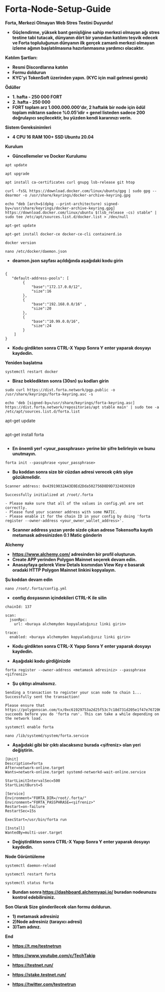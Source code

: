 # Forta-Node-Setup-Guide
**Forta, Merkezi Olmayan Web Stres Testini Duyurdu!** 
- **Güçlendirme, yüksek bant genişliğine sahip merkezi olmayan ağı stres testine tabi tutacak, dünyanın dört bir yanından katılımı teşvik edecek ve Forta topluluğunun dünyanın ilk gerçek zamanlı merkezi olmayan izleme ağının başlatılmasına hazırlanmasına yardımcı olacaktır.**

**Katılım Şartları:**
- **Resmi Discordlarına katılın**
- **Formu doldurun**
- **KYC'yi TokenSoft üzerinden yapın. (KYC için mail gelmesi gerek)**

**Ödüller**
- **1. hafta - 250 000 FORT** 
- **2. hafta - 250 000** 
- **FORT toplam arz 1.000.000.000'dır, 2 haftalık bir node için ödül toplam miktarın sadece %0.05'idir + genel listeden sadece 200 doğrulayıcı seçilecektir, bu yüzden kendi kararınızı verin.**

**Sistem Gereksinimleri**

- **4 CPU 16 RAM 100+ SSD Ubuntu 20.04**

**Kurulum**

- **Güncellemeler ve Docker Kurulumu**
```
apt update
```
```
apt upgrade
```
```
apt install ca-certificates curl gnupg lsb-release git htop
```
```
curl -fsSL https://download.docker.com/linux/ubuntu/gpg | sudo gpg --dearmor -o /usr/share/keyrings/docker-archive-keyring.gpg
```
```
echo "deb [arch=$(dpkg --print-architecture) signed-by=/usr/share/keyrings/docker-archive-keyring.gpg] https://download.docker.com/linux/ubuntu $(lsb_release -cs) stable" | sudo tee /etc/apt/sources.list.d/docker.list > /dev/null
```
```
apt-get update
```
```
apt-get install docker-ce docker-ce-cli containerd.io
```
```
docker version
```
```
nano /etc/docker/daemon.json
```


- **deamon.json sayfası açıldığında aşağıdaki kodu girin**

```

{ 
   "default-address-pools": [ 
        { 
            "base":"172.17.0.0/12", 
            "size":16 
        }, 
        { 
            "base":"192.168.0.0/16" , 
            "size":20 
        }, 
        { 
            "base":"10.99.0.0/16", 
            "size":24 
        } 
    ] 
}
```
- **Kodu girdikten sonra CTRL-X Yapıp Sonra Y enter yaparak dosyayı kaydedin.**

**Yeniden başlatma**
```
systemctl restart docker
```

- **Biraz bekledikten sonra (30sn) şu kodları girin**

```
sudo curl https://dist.forta.network/pgp.public -o /usr/share/keyrings/forta-keyring.asc -s
```
```
echo 'deb [signed-by=/usr/share/keyrings/forta-keyring.asc] https://dist.forta.network/repositories/apt stable main' | sudo tee -a /etc/apt/sources.list.d/forta.list

```
apt-get update
```
```
apt-get install forta
```
```

- **En önemli yer! <your_passphrase> yerine bir şifre belirleyin ve bunu unutmayın.**
```
forta init --passphrase <your_passphrase>
```
- **Bu koddan sonra size bir cüzdan adresi verecek çıktı şöye gözükmelidir.**

```
Scanner address: 0x43919032A43E0Ed2Dda502756D8D9D7324836920

Successfully initialized at /root/.forta

- Please make sure that all of the values in config.yml are set correctly.
- Please fund your scanner address with some MATIC.
- Please enable it for the chain ID in your config by doing 'forta register --owner-address <your_owner_wallet_address>'.
```

- **Scanner address yazan yerde sizde çıkan adrese Tokensofta kayıtlı metamask adresinizden 0.1 Matic gönderin**

**Alchemy**

- **https://www.alchemy.com/  adresinden bir profil oluşturun.**
- **Create APP yerinden Polygon Mainnet seçerek devam edin.** 
- **Anasayfaya gelerek View Detals kısmından View Key e basarak oradaki HTTP Polygon Mainnet linkini kopyalayın.**

**Şu koddan devam edin**
```
nano /root/.forta/config.yml
```
- **config dosyasının içindekileri CTRL-K ile silin**  

```
chainId: 137

scan:
  jsonRpc:
    url: <buraya alchemyden kopyaladığınız linki girin>

trace:
  enabled: <buraya alchemyden kopyaladığınız linki girin>
```
  
  - **Kodu girdikten sonra CTRL-X Yapıp Sonra Y enter yaparak dosyayı kaydedin.**
  

- **Aşağıdaki kodu girdiğinizde**
```
forta register --owner-address <metamask adresiniz> --passphrase <şifreniz>
```
- **Şu çıktıyı almalısınız.**
```
Sending a transaction to register your scan node to chain 1...
Successfully sent the transaction!

Please ensure that https://polygonscan.com/tx/0xc61929753a2d25f53c7c18d731d205e1f47e767206da3fe28266e528fa10041f succeeds before you do 'forta run'. This can take a while depending on the network load.
```
```
systemctl enable forta
```
```
nano /lib/systemd/system/forta.service
```
- **Aşağıdaki gibi bir çıktı alacaksınız burada  <şifreniz> olan yeri değiştirin.**

```
[Unit]
Description=Forta
After=network-online.target
Wants=network-online.target systemd-networkd-wait-online.service

StartLimitIntervalSec=500
StartLimitBurst=5

[Service]
Environment="FORTA_DIR=/root/.forta/"
Environment="FORTA_PASSPHRASE=<şifreniz>"
Restart=on-failure
RestartSec=15s

ExecStart=/usr/bin/forta run

[Install]
WantedBy=multi-user.target
```
 - **Değiştirdikten sonra CTRL-X Yapıp Sonra Y enter yaparak dosyayı kaydedin.**

**Node Görüntüleme**

```
systemctl daemon-reload
```
```
systemctl restart forta
```
```
systemctl status forta
```

- **Bundan sonra https://dashboard.alchemyapi.io/ buradan nodeunuzu kontrol edebilirsiniz.**

**Son Olarak Size gönderilecek olan formu doldurun.**
- **1) metamask adresiniz**
- **2)Node adresiniz (tarayıcı adresi)**
- **3)Tam adınız.**

**End**

- **https://t.me/testnetrun**

- **https://www.youtube.com/c/TechTakip**

- **https://testnet.run/**

- **https://stake.testnet.run/**

- **https://twitter.com/testnetrun**









